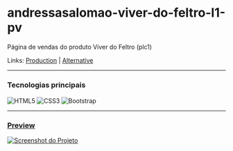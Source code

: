 # andressasalomao-viver-do-feltro-l1-pv
Página de vendas do produto Viver do Feltro (plc1)

Links: <a href="https://andressasalomao.com.br/plc1/pv/" target="_Blank">Production</a> | <a href="https://guyddogl.github.io/andressasalomao-viver-do-feltro-l1-pv/" target="_Blank">Alternative</a>
<hr/>

### Tecnologias principais
<div style="display: inline_block">
  <img align="center" alt="HTML5" src="https://img.shields.io/badge/HTML5-E34F26?style=for-the-badge&logo=html5&logoColor=white" />
  <img align="center" alt="CSS3" src="https://img.shields.io/badge/CSS3-1572B6?style=for-the-badge&logo=css3&logoColor=white" />
  <img align="center" alt="Bootstrap" src="https://img.shields.io/badge/Bootstrap-563D7C?style=for-the-badge&logo=bootstrap&logoColor=white" />
</div>
<hr/>

### <a href="https://guyddogl.github.io/nalu-artesa-que-vende-cpt/" target="_Blank">Preview</a>
<a href="https://guyddogl.github.ionalu-artesa-que-vende-cpt/" target="_Blank"><img src="https://guyddogl.github.io/nalu-artesa-que-vende-cpt/img/screencapture-nalu-artesa-que-vende-cpt.webp" alt="Screenshot do Projeto" /></a>
